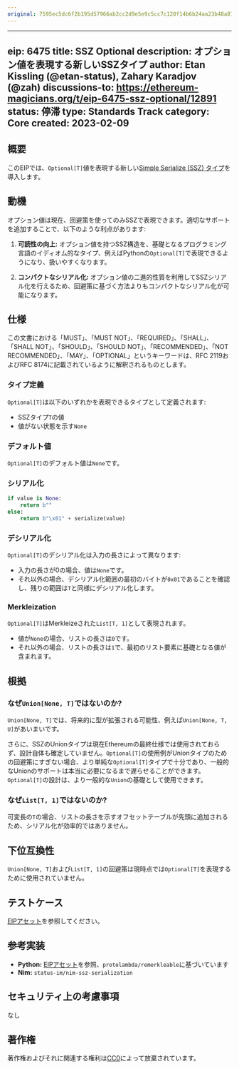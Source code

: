 ```yaml
---
original: 7595ec5dc6f2b195d57966ab2cc2d9e5e9c5cc7c120f14b6b24aa23b48a87680
---
```


---
eip: 6475
title: SSZ Optional
description: オプション値を表現する新しいSSZタイプ
author: Etan Kissling (@etan-status), Zahary Karadjov (@zah)
discussions-to: https://ethereum-magicians.org/t/eip-6475-ssz-optional/12891
status: 停滞
type: Standards Track
category: Core
created: 2023-02-09
---

## 概要

このEIPでは、`Optional[T]`値を表現する新しい[Simple Serialize (SSZ) タイプ](https://github.com/ethereum/consensus-specs/blob/67c2f9ee9eb562f7cc02b2ff90d92c56137944e1/ssz/simple-serialize.md)を導入します。

## 動機

オプション値は現在、回避策を使ってのみSSZで表現できます。適切なサポートを追加することで、以下のような利点があります:

1. **可読性の向上:** オプション値を持つSSZ構造を、基礎となるプログラミング言語のイディオム的なタイプ、例えばPythonの`Optional[T]`で表現できるようになり、扱いやすくなります。

2. **コンパクトなシリアル化:** オプション値の二進的性質を利用してSSZシリアル化を行えるため、回避策に基づく方法よりもコンパクトなシリアル化が可能になります。

## 仕様

この文書における「MUST」、「MUST NOT」、「REQUIRED」、「SHALL」、「SHALL NOT」、「SHOULD」、「SHOULD NOT」、「RECOMMENDED」、「NOT RECOMMENDED」、「MAY」、「OPTIONAL」というキーワードは、RFC 2119およびRFC 8174に記載されているように解釈されるものとします。

### タイプ定義

`Optional[T]`は以下のいずれかを表現できるタイプとして定義されます:

- SSZタイプ`T`の値
- 値がない状態を示す`None`

### デフォルト値

`Optional[T]`のデフォルト値は`None`です。

### シリアル化

```python
if value is None:
    return b""
else:
    return b"\x01" + serialize(value)
```

### デシリアル化

`Optional[T]`のデシリアル化は入力の長さによって異なります:

- 入力の長さが0の場合、値は`None`です。
- それ以外の場合、デシリアル化範囲の最初のバイトが`0x01`であることを確認し、残りの範囲は`T`と同様にデシリアル化します。

### Merkleization

`Optional[T]`はMerkleizeされた`List[T, 1]`として表現されます。

- 値が`None`の場合、リストの長さは`0`です。
- それ以外の場合、リストの長さは`1`で、最初のリスト要素に基礎となる値が含まれます。

## 根拠

### なぜ`Union[None, T]`ではないのか?

`Union[None, T]`では、将来的に型が拡張される可能性、例えば`Union[None, T, U]`があいまいです。

さらに、SSZのUnionタイプは現在Ethereumの最終仕様では使用されておらず、設計自体も確定していません。`Optional[T]`の使用例がUnionタイプのための回避策にすぎない場合、より単純な`Optional[T]`タイプで十分であり、一般的なUnionのサポートは本当に必要になるまで遅らせることができます。`Optional[T]`の設計は、より一般的な`Union`の基礎として使用できます。

### なぜ`List[T, 1]`ではないのか?

可変長の`T`の場合、リストの長さを示すオフセットテーブルが先頭に追加されるため、シリアル化が効率的ではありません。

## 下位互換性

`Union[None, T]`および`List[T, 1]`の回避策は現時点では`Optional[T]`を表現するために使用されていません。

## テストケース

[EIPアセット](../assets/eip-6475/tests.py)を参照してください。

## 参考実装

- **Python:** [EIPアセット](../assets/eip-6475/optional.py)を参照、`protolambda/remerkleable`に基づいています
- **Nim:** `status-im/nim-ssz-serialization`

## セキュリティ上の考慮事項

なし

## 著作権

著作権およびそれに関連する権利は[CC0](../LICENSE.md)によって放棄されています。